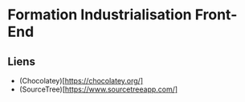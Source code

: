 Formation Industrialisation Front-End
=====================================

## Liens

* (Chocolatey)[https://chocolatey.org/]
* (SourceTree)[https://www.sourcetreeapp.com/]
